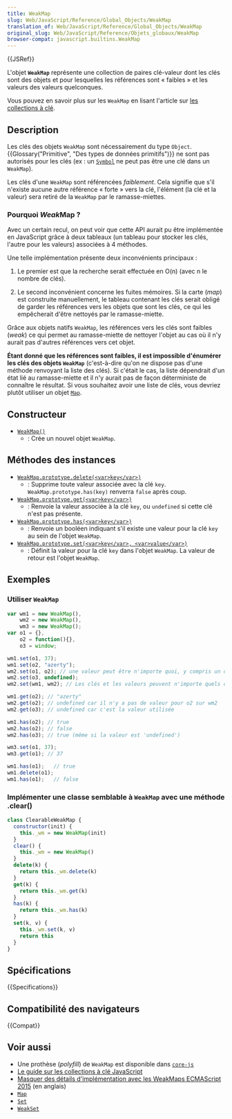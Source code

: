```yaml
---
title: WeakMap
slug: Web/JavaScript/Reference/Global_Objects/WeakMap
translation_of: Web/JavaScript/Reference/Global_Objects/WeakMap
original_slug: Web/JavaScript/Reference/Objets_globaux/WeakMap
browser-compat: javascript.builtins.WeakMap
---
```

{{JSRef}}

L'objet **`WeakMap`** représente une collection de paires clé-valeur dont les clés sont des objets et pour lesquelles les références sont « faibles » et les valeurs des valeurs quelconques.

Vous pouvez en savoir plus sur les `WeakMap` en lisant l'article sur [les collections à clé](/fr/docs/Web/JavaScript/Guide/Keyed_collections).

## Description

Les clés des objets `WeakMap` sont nécessairement du type `Object`. {{Glossary("Primitive", "Des types de données primitifs")}} ne sont pas autorisés pour les clés (ex : un [`Symbol`](/fr/docs/Web/JavaScript/Reference/Global_Objects/Symbol) ne peut pas être une clé dans un `WeakMap`).

Les clés d'une `WeakMap` sont référencées _faiblement_. Cela signifie que s'il n'existe aucune autre référence «&nbsp;forte&nbsp;» vers la clé, l'élément (la clé et la valeur) sera retiré de la `WeakMap` par le ramasse-miettes.

### Pourquoi *Weak*Map ?

Avec un certain recul, on peut voir que cette API aurait pu être implémentée en JavaScript grâce à deux tableaux (un tableau pour stocker les clés, l'autre pour les valeurs) associées à 4 méthodes.

Une telle implémentation présente deux inconvénients principaux :

1. Le premier est que la recherche serait effectuée en O(n) (avec n le nombre de clés).

2. Le second inconvénient concerne les fuites mémoires. Si la carte (_map_) est construite manuellement, le tableau contenant les clés serait obligé de garder les références vers les objets que sont les clés, ce qui les empêcherait d'être nettoyés par le ramasse-miette.

Grâce aux objets natifs `WeakMap`, les références vers les clés sont faibles (_weak_) ce qui permet au ramasse-miette de nettoyer l'objet au cas où il n'y aurait pas d'autres références vers cet objet.

**Étant donné que les références sont faibles, il est impossible d'énumérer les clés des objets `WeakMap`** (c'est-à-dire qu'on ne dispose pas d'une méthode renvoyant la liste des clés). Si c'était le cas, la liste dépendrait d'un état lié au ramasse-miette et il n'y aurait pas de façon déterministe de connaître le résultat. Si vous souhaitez avoir une liste de clés, vous devriez plutôt utiliser un objet [`Map`](/fr/docs/Web/JavaScript/Reference/Global_Objects/Map).

## Constructeur

- [`WeakMap()`](/fr/docs/Web/JavaScript/Reference/Global_Objects/WeakMap/WeakMap)
  - : Crée un nouvel objet `WeakMap`.

## Méthodes des instances

- [`WeakMap.prototype.delete(<var>key</var>)`](/fr/docs/Web/JavaScript/Reference/Global_Objects/WeakMap/delete)
  - : Supprime toute valeur associée avec la clé `key`. `WeakMap.prototype.has(key)` renverra `false` après coup.
- [`WeakMap.prototype.get(<var>key</var>)`](/fr/docs/Web/JavaScript/Reference/Global_Objects/WeakMap/get)
  - : Renvoie la valeur associée à la clé `key`, ou `undefined` si cette clé n'est pas présente.
- [`WeakMap.prototype.has(<var>key</var>)`](/fr/docs/Web/JavaScript/Reference/Global_Objects/WeakMap/has)
  - : Renvoie un booléen indiquant s'il existe une valeur pour la clé `key` au sein de l'objet `WeakMap`.
- [`WeakMap.prototype.set(<var>key</var>, <var>value</var>)`](/fr/docs/Web/JavaScript/Reference/Global_Objects/WeakMap/set)
  - : Définit la valeur pour la clé `key` dans l'objet `WeakMap`. La valeur de retour est l'objet `WeakMap`.

## Exemples

### Utiliser `WeakMap`

```js
var wm1 = new WeakMap(),
    wm2 = new WeakMap(),
    wm3 = new WeakMap();
var o1 = {},
    o2 = function(){},
    o3 = window;

wm1.set(o1, 37);
wm1.set(o2, "azerty");
wm2.set(o1, o2); // une valeur peut être n'importe quoi, y compris un objet ou une fonction
wm2.set(o3, undefined);
wm2.set(wm1, wm2); // Les clés et les valeurs peuvent n'importe quels objets, y compris des WeakMap

wm1.get(o2); // "azerty"
wm2.get(o2); // undefined car il n'y a pas de valeur pour o2 sur wm2
wm2.get(o3); // undefined car c'est la valeur utilisée

wm1.has(o2); // true
wm2.has(o2); // false
wm2.has(o3); // true (même si la valeur est 'undefined')

wm3.set(o1, 37);
wm3.get(o1); // 37

wm1.has(o1);   // true
wm1.delete(o1);
wm1.has(o1);   // false
```

### Implémenter une classe semblable à `WeakMap` avec une méthode .clear()

```js
class ClearableWeakMap {
  constructor(init) {
    this._wm = new WeakMap(init)
  }
  clear() {
    this._wm = new WeakMap()
  }
  delete(k) {
    return this._wm.delete(k)
  }
  get(k) {
    return this._wm.get(k)
  }
  has(k) {
    return this._wm.has(k)
  }
  set(k, v) {
    this._wm.set(k, v)
    return this
  }
}
```

## Spécifications

{{Specifications}}

## Compatibilité des navigateurs

{{Compat}}

## Voir aussi

- Une prothèse (*polyfill*) de `WeakMap` est disponible dans [`core-js`](https://github.com/zloirock/core-js#weakmap)
- [Le guide sur les collections à clé JavaScript](/fr/docs/Web/JavaScript/Guide/Keyed_collections)
- [Masquer des détails d'implémentation avec les WeakMaps ECMAScript 2015](https://fitzgeraldnick.com/weblog/53/) (en anglais)
- [`Map`](/fr/docs/Web/JavaScript/Reference/Global_Objects/Map)
- [`Set`](/fr/docs/Web/JavaScript/Reference/Global_Objects/Set)
- [`WeakSet`](/fr/docs/Web/JavaScript/Reference/Global_Objects/WeakSet)
